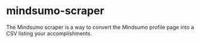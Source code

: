 # mindsumo-scraper
The Mindsumo scraper is a way to convert the Mindsumo profile page into a CSV listing your accomplishments. 
